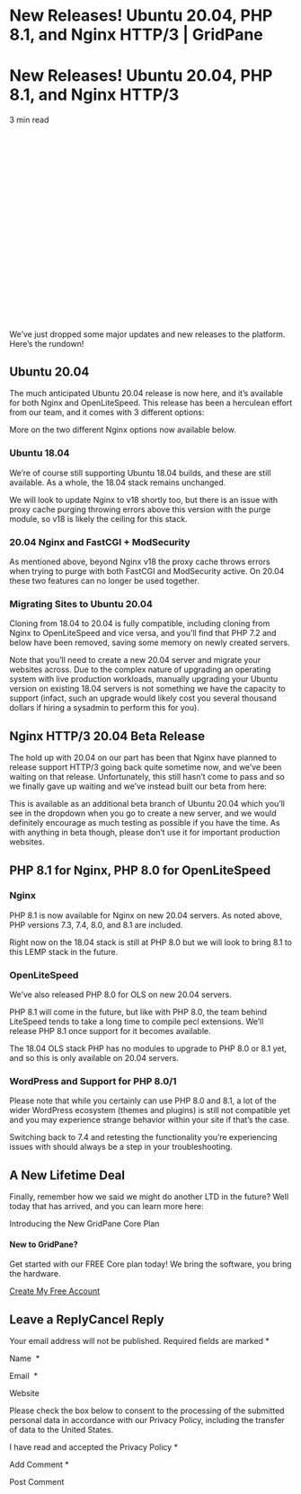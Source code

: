 # New Releases! Ubuntu 20.04, PHP 8.1, and Nginx HTTP/3 | GridPane

# New Releases! Ubuntu 20.04, PHP 8.1, and Nginx HTTP/3

 

3 min read 

![](data:image/svg+xml,%3Csvg%20xmlns='http://www.w3.org/2000/svg'%20width='1023'%20height='683'%20viewBox='0%200%201023%20683'%3E%3C/svg%3E)

We’ve just dropped some major updates and new releases to the platform. Here’s the rundown!

 

## Ubuntu 20.04

The much anticipated Ubuntu 20.04 release is now here, and it’s available for both Nginx and OpenLiteSpeed. This release has been a herculean effort from our team, and it comes with 3 different options:

More on the two different Nginx options now available below.

### Ubuntu 18.04

We’re of course still supporting Ubuntu 18.04 builds, and these are still available. As a whole, the 18.04 stack remains unchanged.

We will look to update Nginx to v18 shortly too, but there is an issue with proxy cache purging throwing errors above this version with the purge module, so v18 is likely the ceiling for this stack.

### 20.04 Nginx and FastCGI + ModSecurity

As mentioned above, beyond Nginx v18 the proxy cache throws errors when trying to purge with both FastCGI and ModSecurity active. On 20.04 these two features can no longer be used together.

### Migrating Sites to Ubuntu 20.04

Cloning from 18.04 to 20.04 is fully compatible, including cloning from Nginx to OpenLiteSpeed and vice versa, and you’ll find that PHP 7.2 and below have been removed, saving some memory on newly created servers.

Note that you’ll need to create a new 20.04 server and migrate your websites across. Due to the complex nature of upgrading an operating system with live production workloads, manually upgrading your Ubuntu version on existing 18.04 servers is not something we have the capacity to support (infact, such an upgrade would likely cost you several thousand dollars if hiring a sysadmin to perform this for you).

 

## Nginx HTTP/3 20.04 Beta Release

The hold up with 20.04 on our part has been that Nginx have planned to release support HTTP/3 going back quite sometime now, and we’ve been waiting on that release. Unfortunately, this still hasn’t come to pass and so we finally gave up waiting and we’ve instead built our beta from here:

This is available as an additional beta branch of Ubuntu 20.04 which you’ll see in the dropdown when you go to create a new server, and we would definitely encourage as much testing as possible if you have the time. As with anything in beta though, please don’t use it for important production websites.

 

## PHP 8.1 for Nginx, PHP 8.0 for OpenLiteSpeed

### Nginx

PHP 8.1 is now available for Nginx on new 20.04 servers. As noted above, PHP versions 7.3, 7.4, 8.0, and 8.1 are included.

Right now on the 18.04 stack is still at PHP 8.0 but we will look to bring 8.1 to this LEMP stack in the future.

### OpenLiteSpeed

We’ve also released PHP 8.0 for OLS on new 20.04 servers.

PHP 8.1 will come in the future, but like with PHP 8.0, the team behind LiteSpeed tends to take a long time to compile pecl extensions. We’ll release PHP 8.1 once support for it becomes available.

The 18.04 OLS stack PHP has no modules to upgrade to PHP 8.0 or 8.1 yet, and so this is only available on 20.04 servers.

### WordPress and Support for PHP 8.0/1

Please note that while you certainly can use PHP 8.0 and 8.1, a lot of the wider WordPress ecosystem (themes and plugins) is still not compatible yet and you may experience strange behavior within your site if that’s the case.

Switching back to 7.4 and retesting the functionality you’re experiencing issues with should always be a step in your troubleshooting.

 

## A New Lifetime Deal

Finally, remember how we said we might do another LTD in the future? Well today that has arrived, and you can learn more here:

Introducing the New GridPane Core Plan

 

 

#### New to GridPane?

Get started with our FREE Core plan today! We bring the software, you bring the hardware.

[Create My Free Account](https://gridpane.com/checkout/?plan=core)

## Leave a ReplyCancel Reply

Your email address will not be published. Required fields are marked *

Name  *

Email  *

Website

Please check the box below to consent to the processing of the submitted personal data in accordance with our Privacy Policy, including the transfer of data to the United States.

I have read and accepted the Privacy Policy
		 *

Add Comment *

Post Comment

 

 